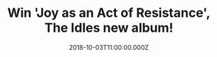 ---
campaign-uuid: "c-2cfccb64-7570-4e46-91cd-76dc54068085"
type: "Competition"
category: "Music"
date: "2018-10-03T11:00:00.000Z"
end-date: "2018-11-03T23:59:00.000Z"
disable-form: false
is_promoted: false
has_entry_page: true
title: "Win 'Joy as an Act of Resistance', The Idles new album!"
competition-description: "<p>Produced by Space and mixed by Adam Greenspan & Nick\
  \ Launay, ’Joy as an Act of Resistance.' takes aim at everything from toxic masculinity,\
  \ nationalism, immigration, and class inequality while maintaining a visceral, infectious\
  \ positivity. We have a copy of The Idles new album on vinyl edition to one of our\
  \ readers!</p>\r\n<p>Are you The Idles biggest fan? Click below for a chance to\
  \ win!</p>"
hero-header: "Win 'Joy as an Act of Resistance', The Idles new album!"
terms-confirmation: "N/A"
banner-img: "https://assets.expresslyapp.com/asset-1c70b97a-4b6f-4d94-8dc9-7e997bfbeb77.jpg"
logo-left-href: "aaa.nme.com"
logo-left-image: "https://assets.expresslyapp.com/asset-9a072a0a-1d8f-4fd9-9259-bd7c43ff3012.jpg"
logo-left-title: "NME AAA"
bg-image-hero: "https://assets.expresslyapp.com/asset-ef06755f-e0d8-4954-b6d9-331ca0bef702.jpg"
bg-image-first: "https://assets.expresslyapp.com/asset-de88937a-411f-459e-8ca1-4e624667b87b.jpg"
section1-content: "</p>As the singer Joe Talbot summarizes: \"This album is an attempt\
  \ to be vulnerable to our audience and to encourage vulnerability; a brave naked\
  \ smile in this shitty new world. We have stripped back the songs and lyrics to\
  \ our bare flesh to allow each other to breathe, to celebrate our differences, and\
  \ act as an ode to communities and the individuals that forge them. Because without\
  \ our community, we'd be nothing.”</p>\r\n<p>If you can’t wait to listen to The\
  \ Idles brand new hits, enter the form below and it could be yours!</p>\r\n<p>Good\
  \ luck!</p>"
entry-title: "Win 'Joy as an Act of Resistance', The Idles new album!"
entry-content: "Enter the draw to win ‘Joy as an Act of Resistance’ The Idles new\
  \ album by completing the form below before 23:59 on 3rd of November 2018."
has-winner: false
prize-description: "‘Joy as an Act of Resistance’ The Idles new album."
special-conditions: "This competition is also available on: https://https://club.expressly.io/competitions/idles-joy-as-an-act-of-resistance-album"
---